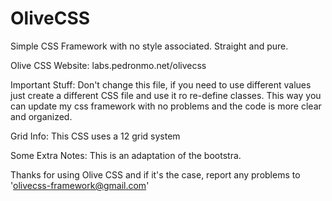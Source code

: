 # OliveCSS
Simple CSS Framework with no style associated. Straight and pure.

Olive CSS Website: labs.pedronmo.net/olivecss

Important Stuff: Don't change this file, if you need to use different values just create
a different CSS file and use it ro re-define classes. This way you can update my
css framework with no problems and the code is more clear and organized.

Grid Info: This CSS uses a 12 grid system

Some Extra Notes: This is an adaptation of the bootstra.

Thanks for using Olive CSS and if it's the case, report any problems to 'olivecss-framework@gmail.com'
